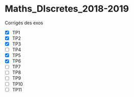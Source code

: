 # Maths_DIscretes_2018-2019

Corrigés des exos
- [x] TP1
- [x] TP2
- [x] TP3
- [ ] TP4
- [x] TP5
- [x] TP6
- [ ] TP7
- [ ] TP8
- [ ] TP9
- [ ] TP10
- [ ] TP11

